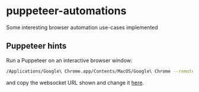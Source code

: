 # puppeteer-automations

Some interesting browser automation use-cases implemented

## Puppeteer hints

Run a Puppeteer on an interactive browser window:

```bash
/Applications/Google\ Chrome.app/Contents/MacOS/Google\ Chrome --remote-debugging-port=9222
```

and copy the websocket URL shown and change it [here](https://github.com/max-ostapenko/puppeteer-automations/blob/331004d45a14025c083df4319c4d39114add0a1c/src/funcs/browser.js#L13).
